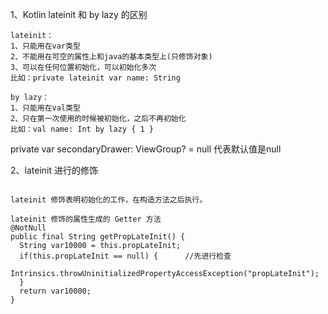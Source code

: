 1、Kotlin lateinit 和 by lazy 的区别
```
lateinit：
1、只能用在var类型
2、不能用在可空的属性上和java的基本类型上(只修饰对象)
3、可以在任何位置初始化，可以初始化多次
比如：private lateinit var name: String

by lazy：
1、只能用在val类型
2、只在第一次使用的时候被初始化，之后不再初始化
比如：val name: Int by lazy { 1 }

```

private var secondaryDrawer: ViewGroup? = null   代表默认值是null

2、lateinit 进行的修饰
```

lateinit 修饰表明初始化的工作，在构造方法之后执行。

lateinit 修饰的属性生成的 Getter 方法
@NotNull
public final String getPropLateInit() {
  String var10000 = this.propLateInit;
  if(this.propLateInit == null) {      //先进行检查
     Intrinsics.throwUninitializedPropertyAccessException("propLateInit");
  }
  return var10000;
}
```